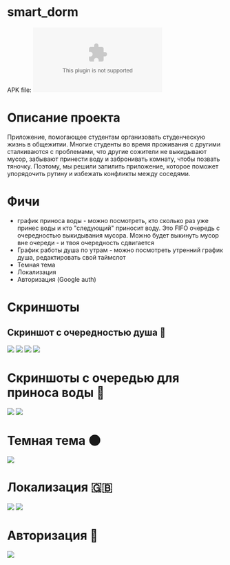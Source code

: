 # smart_dorm

APK file: ![](app-release.apk)


# Описание проекта

Приложение, помогающее студентам организовать студенческую жизнь в общежитии. Многие студенты во
время проживания с другими сталкиваются с проблемами, что другие сожители не выкидывают мусор,
забывают принести воду и забронивать комнату, чтобы позвать тяночку. Поэтому, мы решили запилить
приложение, которое поможет упорядочить рутину и избежать конфликты между соседями.

# Фичи

- график приноса воды - можно посмотреть, кто сколько раз уже принес воды и кто "следующий" приносит
  воду. Это FIFO очередь с очередностью выкидывания мусора. Можно будет выкинуть мусор вне очереди -
  и твоя очередность сдвигается
- График работы душа по утрам - можно посмотреть утренний график душа, редактировать свой таймслот
- Темная тема
- Локализация
- Авторизация (Google auth)


# Скриншоты
## Скриншот с очередностью душа 🛁
![](figures/shower_timeslots.png)
[](figures/Screenshot_20221209_192544.png)
![](figures/incorrect_time.png)
![](figures/incorrect_time.png)
![](figures/intersection_slots.png)

# Скриншоты с очередью для приноса воды 🚰
![](figures/russian_water_queue.png)
![](figures/nofitication.png)

# Темная тема 🌑
![](figures/dark_model.png)

# Локализация  🇬🇧
![](figures/english_localisation.png)
![](figures/localisation_russian.png)

# Авторизация 🧏
![](figures/google_auth.png)

